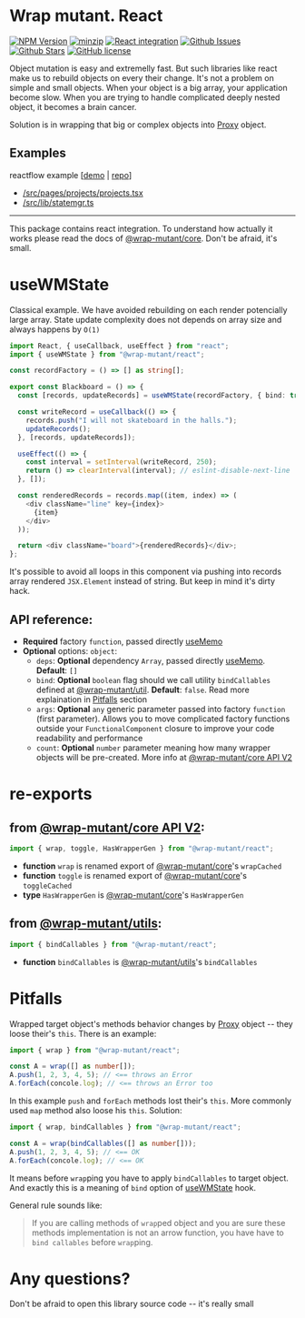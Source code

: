 # Wrap mutant. React

[![NPM Version](https://img.shields.io/npm/v/%40wrap-mutant%2Freact?style=social&logo=npm)](https://www.npmjs.com/package/@wrap-mutant/react)
[![minzip](https://img.shields.io/bundlephobia/minzip/%40wrap-mutant%2Freact?style=social&logo=npm)](https://www.npmjs.com/package/@wrap-mutant/react)
[![React integration](https://img.shields.io/badge/%40wrap--mutant%2Freact-blue.svg?style=social&logo=github)](https://github.com/kai3341/wrap-mutant/tree/main/packages/react)
[![Github Issues](https://img.shields.io/github/issues/kai3341/wrap-mutant.svg?style=social&logo=github)](http://github.com/kai3341/wrap-mutant/issues)
[![Github Stars](https://img.shields.io/github/stars/kai3341/wrap-mutant)](http://github.com/kai3341/wrap-mutant)
[![GitHub license](https://img.shields.io/badge/license-MIT-blue.svg?style=social&logo=github)](https://github.com/kai3341/wrap-mutant/blob/main/LICENSE)

Object mutation is easy and extremelly fast. But such libraries like react make us to rebuild objects on every their change. It's not a problem on simple and small objects. When your object is a big array, your application become slow. When you are trying to handle complicated deeply nested object, it becomes a brain cancer.

Solution is in wrapping that big or complex objects into [Proxy](https://developer.mozilla.org/en-US/docs/Web/JavaScript/Reference/Global_Objects/Proxy) object.

## Examples

reactflow example [[demo](https://kai3341.github.io/d73bce02-46a1-4e59-895a-4863c2fc48f0/) | [repo](https://github.com/kai3341/d73bce02-46a1-4e59-895a-4863c2fc48f0)]

- [/src/pages/projects/projects.tsx](https://github.com/kai3341/d73bce02-46a1-4e59-895a-4863c2fc48f0/blob/master/src/pages/projects/projects.tsx)
- [/src/lib/statemgr.ts](https://github.com/kai3341/d73bce02-46a1-4e59-895a-4863c2fc48f0/blob/master/src/lib/statemgr.ts)

---

This package contains react integration. To understand how actually it works please read the docs of [@wrap-mutant/core](../core). Don't be afraid, it's small.

# useWMState

Classical example. We have avoided rebuilding on each render potencially large array. State update complexity does not depends on array size and always happens by `O(1)`

```typescript
import React, { useCallback, useEffect } from "react";
import { useWMState } from "@wrap-mutant/react";

const recordFactory = () => [] as string[];

export const Blackboard = () => {
  const [records, updateRecords] = useWMState(recordFactory, { bind: true });

  const writeRecord = useCallback(() => {
    records.push("I will not skateboard in the halls.");
    updateRecords();
  }, [records, updateRecords]);

  useEffect(() => {
    const interval = setInterval(writeRecord, 250);
    return () => clearInterval(interval); // eslint-disable-next-line
  }, []);

  const renderedRecords = records.map((item, index) => (
    <div className="line" key={index}>
      {item}
    </div>
  ));

  return <div className="board">{renderedRecords}</div>;
};
```

It's possible to avoid all loops in this component via pushing into records array rendered `JSX.Element` instead of string. But keep in mind it's dirty hack.

## API reference:

- **Required** factory `function`, passed directly [useMemo](https://react.dev/reference/react/useMemo#usememo)
- **Optional** options: `object`:
  - `deps`: **Optional** dependency `Array`, passed directly [useMemo](https://react.dev/reference/react/useMemo#usememo). **Default**: `[]`
  - `bind`: **Optional** `boolean` flag should we call utility `bindCallables` defined at [@wrap-mutant/util](../utils). **Default**: `false`. Read more explaination in [Pitfalls](#pitfalls) section
  - `args`: **Optional** `any` generic parameter passed into factory `function` (first parameter). Allows you to move complicated factory functions outside your `FunctionalComponent` closure to improve your code readability and performance
  - `count`: **Optional** `number` parameter meaning how many wrapper objects will be pre-created. More info at [@wrap-mutant/core API V2](../core#api-v2)

# re-exports

## from [@wrap-mutant/core API V2](../core#api-v2):

```typescript
import { wrap, toggle, HasWrapperGen } from "@wrap-mutant/react";
```

- **function** `wrap` is renamed export of [@wrap-mutant/core](../core#api-v2)'s `wrapCached`
- **function** `toggle` is renamed export of [@wrap-mutant/core](../core#api-v2)'s `toggleCached`
- **type** `HasWrapperGen` is [@wrap-mutant/core](../core#api-v2)'s `HasWrapperGen`

## from [@wrap-mutant/utils](../utils):

```typescript
import { bindCallables } from "@wrap-mutant/react";
```

- **function** `bindCallables` is [@wrap-mutant/utils](../utils)'s `bindCallables`

# Pitfalls

Wrapped target object's methods behavior changes by [Proxy](https://developer.mozilla.org/en-US/docs/Web/JavaScript/Reference/Global_Objects/Proxy) object -- they loose their's `this`. There is an example:

```typescript
import { wrap } from "@wrap-mutant/react";

const A = wrap([] as number[]);
A.push(1, 2, 3, 4, 5); // <== throws an Error
A.forEach(concole.log); // <== throws an Error too
```

In this example `push` and `forEach` methods lost their's `this`. More commonly used `map` method also loose his `this`. Solution:

```typescript
import { wrap, bindCallables } from "@wrap-mutant/react";

const A = wrap(bindCallables([] as number[]));
A.push(1, 2, 3, 4, 5); // <== OK
A.forEach(concole.log); // <== OK
```

It means before `wrap`ping you have to apply `bindCallables` to target object. And exactly this is a meaning of `bind` option of [useWMState](#usewmstate) hook.

General rule sounds like:

> If you are calling methods of `wrap`ped object and you are sure these methods implementation is not an arrow function, you have have to `bind callables` before `wrap`ping.

# Any questions?

Don't be afraid to open this library source code -- it's really small
